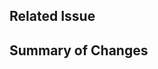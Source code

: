 <!--
## Submitting a Pull Request
We love PRs and appreciate any help you can offer!

Please make sure the following criteria are met before submitting your pull request.

1. <strong>PR meets the Contributing Guidelines (see above)</strong>
2. Ensure the test suite passes
3. Make sure your code lints
-->

## Related Issue
<!-- Include a link to the issue (e.g. #12) -->

## Summary of Changes
<!-- Briefly summarize the changes made, lists are also appreciated

1. Thing I fixed
1. Other thing I updated
1. etc

-->